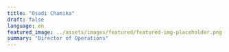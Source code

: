 ```yaml
---
title: "Osadi Chamika"
draft: false
language: en
featured_image: ../assets/images/featured/featured-img-placeholder.png
summary: "Director of Operations"
---
```

